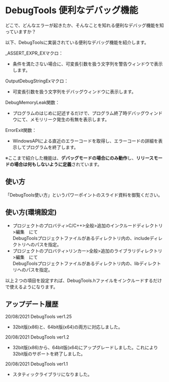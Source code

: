 # DebugTools 便利なデバッグ機能

どこで、どんなエラーが起きたか、そんなことを知れる便利なデバッグ機能を知っていますか？

以下、DebugToolsに実装されている便利なデバッグ機能を紹介します。

_ASSERT_EXPR_EXマクロ：
- 条件を満たさない場合に、可変長引数を扱う文字列を警告ウィンドウで表示します。

OutputDebugStringExマクロ：
- 可変長引数を扱う文字列をデバッグウィンドウに表示します。

DebugMemoryLeak関数：
- プログラムのはじめに記述するだけで、プログラム終了時デバッグウィンドウにて、メモリリーク発生の有無を表示します。

ErrorExit関数：
- WindowsAPIによる直近のエラーコードを取得し、エラーコードの詳細を表示してプログラムを終了します。

※ここまで紹介した機能は、<b>デバッグモードの場合にのみ動作</b>し、<b>リリースモードの場合は何もしないように定義</b>されています。

## 使い方
「DebugTools使い方」というパワーポイントのスライド資料を御覧ください。

## 使い方(環境設定)
- プロジェクトのプロバティ>C/C++>全般>追加のインクルードディレクトリ>編集　にて  
DebugToolsプロジェクトファイルがあるディレクトリ内の、includeディレクトリへのパスを指定。
- プロジェクトのプロバティ>リンカー>全般>追加のライブラリディレクトリ>編集　にて  
DebugToolsプロジェクトファイルがあるディレクトリ内の、libディレクトリへのパスを指定。

以上２つの項目を設定すれば、DebugTools.hファイルをインクルードするだけで使えるようになります。

## アップデート履歴
20/08/2021 DebugTools ver1.25
- 32bit版(x86)と、64bit版(x64)の両方に対応しました。

20/08/2021 DebugTools ver1.2
- 32bit版(x86)から、64bit版(x64)にアップグレードしました。これにより32bit版のサポートを終了しました。

20/08/2021 DebugTools ver1.1
- スタティックライブラリになりました。